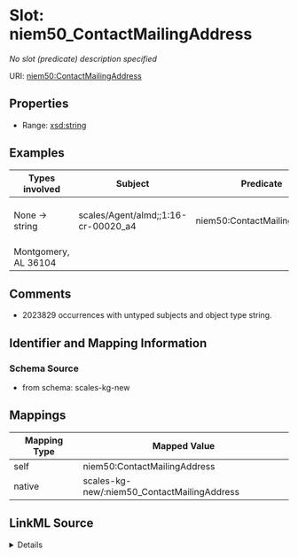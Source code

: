 

# Slot: niem50_ContactMailingAddress


_No slot (predicate) description specified_





URI: [niem50:ContactMailingAddress](http://release.niem.gov/niem/niem-core/5.0/ContactMailingAddress)



<!-- no inheritance hierarchy -->








## Properties

* Range: [xsd:string](http://www.w3.org/2001/XMLSchema#string)






## Examples

| Types involved | Subject | Predicate | Object |
| --- | --- | --- | --- |
| None → string | scales/Agent/almd;;1:16-cr-00020_a4 | niem50:ContactMailingAddress | 817 South Court Street
Montgomery, AL 36104 |


## Comments

* 2023829 occurrences with untyped subjects and object type string.

## Identifier and Mapping Information







### Schema Source


* from schema: scales-kg-new




## Mappings

| Mapping Type | Mapped Value |
| ---  | ---  |
| self | niem50:ContactMailingAddress |
| native | scales-kg-new/:niem50_ContactMailingAddress |




## LinkML Source

<details>

```yaml
name: niem50_ContactMailingAddress
description: No slot (predicate) description specified
comments:
- 2023829 occurrences with untyped subjects and object type string.
examples:
- description: None → string
  object:
    example_object: '817 South Court Street

      Montgomery, AL 36104'
    example_object_type: string
    example_predicate: niem50:ContactMailingAddress
    example_subject: scales/Agent/almd;;1:16-cr-00020_a4
    example_subject_type: None
from_schema: scales-kg-new
rank: 1000
slot_uri: niem50:ContactMailingAddress
alias: niem50_ContactMailingAddress
range: string

```
</details>